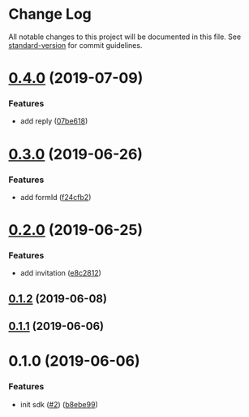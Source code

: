 # Change Log

All notable changes to this project will be documented in this file. See [standard-version](https://github.com/conventional-changelog/standard-version) for commit guidelines.

# [0.4.0](http:///@36node/dushuli-sdk/compare/v0.3.0...v0.4.0) (2019-07-09)


### Features

* add reply ([07be618](http:///@36node/dushuli-sdk/commits/07be618))



# [0.3.0](http:///@36node/dushuli-sdk/compare/v0.2.0...v0.3.0) (2019-06-26)


### Features

* add formId ([f24cfb2](http:///@36node/dushuli-sdk/commits/f24cfb2))



# [0.2.0](http:///@36node/dushuli-sdk/compare/v0.1.2...v0.2.0) (2019-06-25)


### Features

* add invitation ([e8c2812](http:///@36node/dushuli-sdk/commits/e8c2812))



## [0.1.2](http:///@36node/dushuli-sdk/compare/v0.1.1...v0.1.2) (2019-06-08)



## [0.1.1](http:///@36node/dushuli-sdk/compare/v0.1.0...v0.1.1) (2019-06-06)



# 0.1.0 (2019-06-06)


### Features

* init sdk ([#2](http:///@36node/dushuli-sdk/issues/2)) ([b8ebe99](http:///@36node/dushuli-sdk/commits/b8ebe99))
